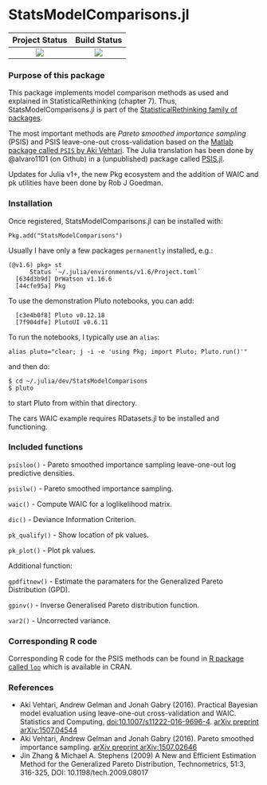 # StatsModelComparisons.jl

| **Project Status**                                                               |  **Build Status**                                                                                |
|:-------------------------------------------------------------------------------:|:-----------------------------------------------------------------------------------------------:|
|![][project-status-img] | ![][CI-build] |


### Purpose of this package

This package implements model comparison methods as used and explained in StatisticalRethinking (chapter 7). Thus, StatsModelComparisons.jl is part of the [StatisticalRethinking family of packages](https://github.com/StatisticalRethinkingJulia/StatisticalRethinking.jl).

The most important methods are *Pareto smoothed importance sampling* (PSIS) and
PSIS leave-one-out cross-validation based on the [Matlab package called `PSIS` by Aki Vehtari](https://github.com/avehtari/PSIS.git). The Julia translation has been done by @alvaro1101 (on Github) in a (unpublished) package called [PSIS.jl](https://github.com/alvaro1101/PSIS.jl).

Updates for Julia v1+, the new Pkg ecosystem and the addition of WAIC and pk utilities have been done by Rob J Goedman.

### Installation

Once registered, StatsModelComparisons.jl can be installed with:
```
Pkg.add("StatsModelComparisons")
```

Usually I have only a few packages `permanently` installed, e.g.:
```
(@v1.6) pkg> st
      Status `~/.julia/environments/v1.6/Project.toml`
  [634d3b9d] DrWatson v1.16.6
  [44cfe95a] Pkg
```
To use the demonstration Pluto notebooks, you can add:
```
  [c3e4b0f8] Pluto v0.12.18
  [7f904dfe] PlutoUI v0.6.11
```

To run the notebooks, I typically use an `alias`:
```
alias pluto="clear; j -i -e 'using Pkg; import Pluto; Pluto.run()'"
```
and then do:
```
$ cd ~/.julia/dev/StatsModelComparisons
$ pluto
```
to start Pluto from within that directory. 

The cars WAIC example requires RDatasets.jl to be installed and functioning.

### Included functions

`psisloo()` -
    Pareto smoothed importance sampling leave-one-out log predictive densities.

`psislw()` -
    Pareto smoothed importance sampling.

`waic()` -
    Compute WAIC for a loglikelihood matrix.

`dic()` -
    Deviance Information Criterion.

`pk_qualify()` -
    Show location of pk values.

`pk_plot()` -
    Plot pk values.

Additional function:

`gpdfitnew()` -
    Estimate the paramaters for the Generalized Pareto Distribution (GPD).

`gpinv()` -
    Inverse Generalised Pareto distribution function.

`var2()` -
    Uncorrected variance.

### Corresponding R code

Corresponding R code for the PSIS methods can be found in [R package called
`loo`](https://github.com/stan-dev/loo) which is available in CRAN.
                 
### References

- Aki Vehtari, Andrew Gelman and Jonah Gabry (2016). Practical
  Bayesian model evaluation using leave-one-out cross-validation
  and WAIC. Statistics and Computing, [doi:10.1007/s11222-016-9696-4](http://dx.doi.org/10.1007/s11222-016-9696-4). [arXiv preprint arXiv:1507.04544](http://arxiv.org/abs/1507.04544)
- Aki Vehtari, Andrew Gelman and Jonah Gabry (2016). Pareto
  smoothed importance sampling. [arXiv preprint arXiv:1507.02646](http://arxiv.org/abs/1507.02646)
- Jin Zhang & Michael A. Stephens (2009) A New and Efficient
  Estimation Method for the Generalized Pareto Distribution,
  Technometrics, 51:3, 316-325, DOI: 10.1198/tech.2009.08017


[CI-build]: https://github.com/StatisticalRethinkingJulia/StatsModelComparisons.jl/workflows/CI/badge.svg?branch=master

[issues-url]: https://github.com/StatisticalRethinkingJulia/StatsModelComparisons.jl/issues

[project-status-img]: https://img.shields.io/badge/lifecycle-wip-orange.svg
